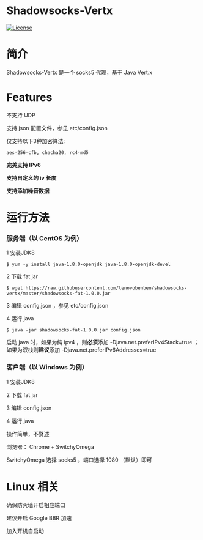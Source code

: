 Shadowsocks-Vertx
================

[![License](http://img.shields.io/:license-apache-blue.svg?style=flat-square)](http://www.apache.org/licenses/LICENSE-2.0.html)

简介
===========

Shadowsocks-Vertx 是一个 socks5 代理，基于 Java Vert.x 

Features
===========

不支持 UDP 

支持 json 配置文件，参见 etc/config.json

仅支持以下3种加密算法:

    aes-256-cfb, chacha20, rc4-md5


**完美支持 IPv6**

**支持自定义的 iv 长度**

**支持添加噪音数据**


运行方法
===========

### 服务端（以 CentOS 为例）
1 安装JDK8
```
$ yum -y install java-1.8.0-openjdk java-1.8.0-openjdk-devel
```

2 下载 fat jar
```
$ wget https://raw.githubusercontent.com/lenovobenben/shadowsocks-vertx/master/shadowsocks-fat-1.0.0.jar
```

3 编辑 config.json ，参见 etc/config.json

4 运行 java
```
$ java -jar shadowsocks-fat-1.0.0.jar config.json
```
启动 java 时，如果为纯 ipv4 ，则**必须**添加  -Djava.net.preferIPv4Stack=true ；如果为双栈则**建议**添加 -Djava.net.preferIPv6Addresses=true

### 客户端（以 Windows 为例）
1 安装JDK8

2 下载 fat jar

3 编辑 config.json

4 运行 java

操作简单，不赘述

浏览器： Chrome + SwitchyOmega 

SwitchyOmega 选择 socks5 ，端口选择 1080 （默认）即可


Linux 相关
===========

确保防火墙开启相应端口

建议开启 Google BBR 加速

加入开机自启动
